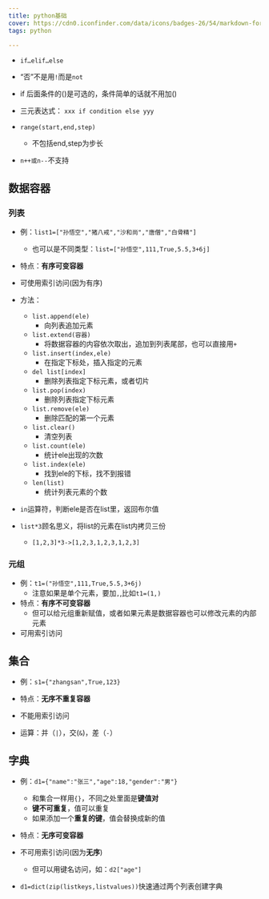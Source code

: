 ```yaml
---
title: python基础
cover: https://cdn0.iconfinder.com/data/icons/badges-26/54/markdown-format-mark-down-arrow-sign-badge-1024.png
tags: python

---
```


- `if…elif…else`
- “否”不是用`!`而是`not`
- if 后面条件的()是可选的，条件简单的话就不用加()
- 三元表达式： `xxx if condition else yyy`

- `range(start,end,step)`
  - 不包括end,step为步长

- `n++或n--`不支持

## 数据容器

### 列表

- 例：`list1=["孙悟空","猪八戒","沙和尚","唐僧","白骨精"]`
  - 也可以是不同类型：`list=["孙悟空",111,True,5.5,3+6j]`
- 特点：**有序可变容器**
- 可使用索引访问(因为有序)
- 方法：
  - `list.append(ele)`
    - 向列表追加元素
  - `list.extend(容器)`
    - 将数据容器的内容依次取出，追加到列表尾部，也可以直接用`+`
  - `list.insert(index,ele)`
    - 在指定下标处，插入指定的元素
  - `del list[index]`
    - 删除列表指定下标元素，或者切片
  - `list.pop(index)`
    - 删除列表指定下标元素
  - `list.remove(ele)`
    - 删除匹配的第一个元素
  - `list.clear()`
    - 清空列表
  - `list.count(ele)`
    - 统计ele出现的次数
  - `list.index(ele)`
    - 找到ele的下标，找不到报错
  - `len(list)`
    - 统计列表元素的个数

- `in`运算符，判断ele是否在list里，返回布尔值
- `list*3`顾名思义，将list的元素在list内拷贝三份
  - `[1,2,3]*3->[1,2,3,1,2,3,1,2,3]`



### 元组

- 例：`t1=("孙悟空",111,True,5.5,3+6j)`
  - 注意如果是单个元素，要加`,`,比如`t1=(1,)`
- 特点：**有序不可变容器**
  - 但可以给元组重新赋值，或者如果元素是数据容器也可以修改元素的内部元素
- 可用索引访问



## 集合

- 例：`s1={"zhangsan",True,123}`
- 特点：**无序不重复容器**
- 不能用索引访问

- 运算：并（`|`），交(`&`)，差（`-`）





## 字典

- 例：`d1={"name":"张三","age":18,"gender":"男"}`
  - 和集合一样用`{}`，不同之处里面是**键值对**
  - **键不可重复**，值可以重复
  - 如果添加一个**重复的键**，值会替换成新的值
- 特点：**无序可变容器**
- 不可用索引访问(因为**无序**)
  - 但可以用键名访问，如：`d2["age"]`

- `d1=dict(zip(listkeys,listvalues))`快速通过两个列表创建字典



